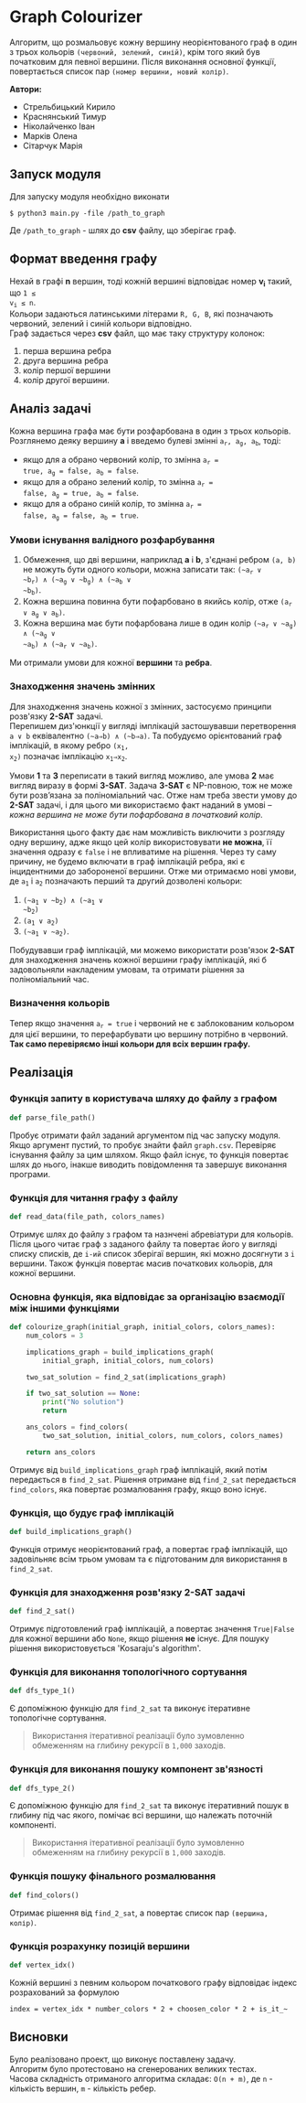 # Graph Colourizer
Алгоритм, що розмальовує кожну вершину неорієнтованого граф в один з трьох кольорів `(червоний, зелений, синій)`, крім того який був початковим для певної вершини.
Після виконання основної функції, повертається список пар `(номер вершини, новий колір)`.

**Автори:**
- Стрельбицький Кирило
- Краснянський Тимур
- Ніколайченко Іван
- Марків Олена
- Сітарчук Марія

## Запуск модуля
Для запуску модуля необхідно виконати
```console
$ python3 main.py -file /path_to_graph
```
Де `/path_to_graph` - шлях до **csv** файлу, що зберігає граф.

## Формат введення графу
Нехай в графі **n** вершин, тоді кожній вершині відповідає номер **v<sub>i</sub>** такий, що <code>1 ≤ v<sub>i</sub> ≤ n</code>.<br>Кольори задаються латинськими літерами `R, G, B`, які позначають червоний, зелений і синій кольори відповідно.<br>
Граф задається через **csv** файл, що має таку структуру колонок: 
1. перша вершина ребра
2. друга вершина ребра
3. колір першої вершини
4. колір другої вершини.

## Аналіз задачі
Кожна вершина графа має бути розфарбована в один з трьох кольорів. Розглянемо деяку вершину **a** і введемо булеві змінні <code>a<sub>r</sub>, a<sub>g</sub>, a<sub>b</sub></code>, тоді:
- якщо для a обрано червоний колір, то змінна <code>a<sub>r</sub> = true, a<sub>g</sub> = false, a<sub>b</sub> = false</code>.
- якщо для a обрано зелений колір, то змінна <code>a<sub>r</sub> = false, a<sub>g</sub> = true, a<sub>b</sub> = false</code>.
- якщо для a обрано синій колір, то змінна <code>a<sub>r</sub> = false, a<sub>g</sub> = false, a<sub>b</sub> = true</code>.

### Умови існування валідного розфарбування
1. Обмеження, що дві вершини, наприклад **a** і **b**, з'єднані ребром `(a, b)` не можуть бути одного кольори, можна записати так:
<code>(~a<sub>r</sub> ∨ ~b<sub>r</sub>) ∧ (~a<sub>g</sub> ∨ ~b<sub>g</sub>) ∧ (~a<sub>b</sub> ∨ ~b<sub>b</sub>)</code>.
2. Кожна вершина повинна бути пофарбовано в якийсь колір, отже
<code>(a<sub>r</sub> ∨ a<sub>g</sub> ∨ a<sub>b</sub>)</code>.
3. Кожна вершина має бути пофарбована лише в один колір
<code>(~a<sub>r</sub> ∨ ~a<sub>g</sub>) ∧ (~a<sub>g</sub> ∨ ~a<sub>b</sub>) ∧ (~a<sub>r</sub> ∨ ~a<sub>b</sub>)</code>.

Ми отримали умови для кожної **вершини** та **ребра**.

### Знаходження значень змінних
Для знаходження значень кожної з змінних, застосуємо принципи розв'язку **2-SAT** задачі.<br>
Перепишем диз'юнкції у вигляді імплікацій застошувавши перетворення 
`a ∨ b` еквівалентно `(~a⇒b) ∧ (~b⇒a)`. Та побудуємо орієнтований граф імплікацій, в якому ребро <code>(x<sub>1</sub>, x<sub>2</sub>)</code> позначає імплікацію <code>x<sub>1</sub>⇒x<sub>2</sub></code>.<br>

Умови **1** та **3** переписати в такий вигляд можливо, але умова **2** має вигляд виразу в формі **3-SAT**. Задача **3-SAT** є NP-повною, тож не може бути розв’язана за поліноміальний час. Отже нам треба звести умову до **2-SAT** задачі, і для цього ми використаємо факт наданий в умові – *кожна вершина не може бути пофарбована в початковий колір*.<br>

Використання цього факту дає нам можливість виключити з розгляду одну вершину, адже якщо цей колір використовувати **не можна**, її значення одразу є `false` і не впливатиме на рішення. Через ту саму причину, не будемо включати в граф імплікацій ребра, які є інцидентними до забороненої вершини.
Отже ми отримаємо нові умови, де <code>a<sub>1</sub></code> і <code>a<sub>2</sub></code> позначають перший та другий дозволені кольори:
1. <code>(~a<sub>1</sub> ∨ ~b<sub>2</sub>) ∧ (~a<sub>1</sub> ∨ ~b<sub>2</sub>)</code>
2. <code>(a<sub>1</sub> ∨ a<sub>2</sub>)</code>
3. <code>(~a<sub>1</sub> ∨ ~a<sub>2</sub>)</code>.

Побудувавши граф імплікацій, ми можемо використати розв'язок **2-SAT** для знаходження значень кожної вершини графу імплікацій, які б задовольняли накладеним умовам, та отримати рішення за поліноміальний час. 

### Визначення кольорів
Тепер якщо значення <code>a<sub>r</sub> = true</code> і червоний не є заблокованим кольором для цієї вершини, то перефарбувати цю вершину потрібно в червоний.<br>
**Так само перевіряємо інші кольори для всіх вершин графу.**

## Реалізація

### Функція запиту в користувача шляху до файлу з графом
```python
def parse_file_path()
```
Пробує отримати файл заданий аргументом під час запуску модуля. Якщо аргумент пустий, то пробує знайти файл `graph.csv`. Перевіряє існування файлу за цим шляхом. Якщо файл існує, то функція повертає шлях до нього, інакше виводить повідомлення та завершує виконання програми.


### Функція для читання графу з файлу
```python
def read_data(file_path, colors_names)
```
Отримує шлях до файлу з графом та назнчені абревіатури для кольорів. Після цього читає граф з заданого файлу та повертає його у вигляді списку списків, де `i-ий` список зберігаї вершин, які можно досягнути з `i` вершини. Також функція повертає масив початкових кольорів, для кожної вершини.


### Основна функція, яка відповідає за організацію взаємодії між іншими функціями
```python
def colourize_graph(initial_graph, initial_colors, colors_names):
    num_colors = 3

    implications_graph = build_implications_graph(
        initial_graph, initial_colors, num_colors)

    two_sat_solution = find_2_sat(implications_graph)

    if two_sat_solution == None:
        print("No solution")
        return

    ans_colors = find_colors(
        two_sat_solution, initial_colors, num_colors, colors_names)

    return ans_colors
```
Отримує від `build_implications_graph` граф імплікацій, який потім передається в `find_2_sat`. Рішення отримане від `find_2_sat` передається `find_colors`, яка повертає розмалювання графу, якщо воно існує.


### Функція, що будує граф імплікацій
```python
def build_implications_graph()
```
Функція отримує неорієнтований граф, а повертає граф імплікацій, що задовільняє всім трьом умовам та є підготованим для використання в `find_2_sat`.

### Функція для знаходження розв'язку 2-SAT задачі
```python
def find_2_sat()
```
Отримує підготовлений граф імплікацій, а повертає значення `True|False` для кожної вершини або `None`, якщо рішення **не** існує. 
Для пошуку рішення використовується 'Kosaraju's algorithm'.


### Функція для виконання топологічного сортування
```python
def dfs_type_1()
```
Є допоміжною функцію для `find_2_sat` та виконує ітеративне топологічне сортування.
> Використання ітеративної реалізації було зумовленно обмеженням на глибину рекурсії в `1,000` заходів.


### Функція для виконання пошуку компонент зв'язності
```python
def dfs_type_2()
```
Є допоміжною функцію для `find_2_sat` та виконує ітеративний пошук в глибину під час якого, помічає всі вершини, що належать поточній компоненті.
> Використання ітеративної реалізації було зумовленно обмеженням на глибину рекурсії в `1,000` заходів.

### Функція пошуку фінального розмалювання
```python
def find_colors()
```
Отримає рішення від `find_2_sat`, а повертає список пар `(вершина, колір)`.

### Функція розрахунку позицій вершини
```python
def vertex_idx()
```
Кожній вершині з певним кольором початкового графу відповідає індекс розрахований за формулою<br>
```
index = vertex_idx * number_colors * 2 + choosen_color * 2 + is_it_~
```

## Висновки
Було реалізовано проект, що виконує поставлену задачу.<br>
Алгоритм було протестовано на сгенерованих великих тестах.<br>
Часова складність отриманого алгоритма складає: `O(n + m)`, де `n` - кількість вершин, `m` - кількість ребер.
